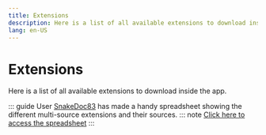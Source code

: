 ```yaml
---
title: Extensions
description: Here is a list of all available extensions to download inside the app.
lang: en-US
---
```


# Extensions

Here is a list of all available extensions to download inside the app.

::: guide
User [SnakeDoc83](https://github.com/snakedoc83) has made a handy spreadsheet showing the different multi-source extensions and their sources.
::: note
[Click here to access the spreadsheet](https://tachiyomi.org/extensions-spreadsheet)
:::

<ExtensionList/>

